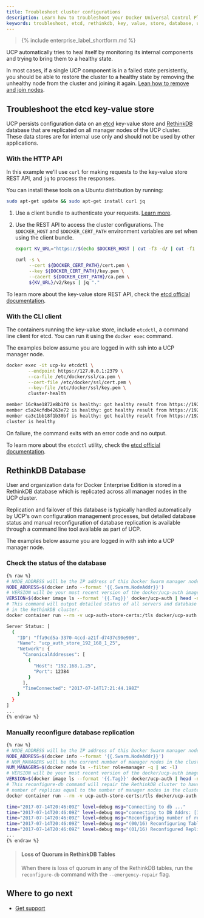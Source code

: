 ```yaml
---
title: Troubleshoot cluster configurations
description: Learn how to troubleshoot your Docker Universal Control Plane cluster.
keywords: troubleshoot, etcd, rethinkdb, key, value, store, database, ucp, health, cluster
---
```


>{% include enterprise_label_shortform.md %}

UCP automatically tries to heal itself by monitoring its internal
components and trying to bring them to a healthy state.

In most cases, if a single UCP component is in a failed state persistently,
you should be able to restore the cluster to a healthy state by
removing the unhealthy node from the cluster and joining it again.
[Lean how to remove and join nodes](../configure/scale-your-cluster.md).

## Troubleshoot the etcd key-value store

UCP persists configuration data on an [etcd](https://coreos.com/etcd/)
key-value store and [RethinkDB](https://rethinkdb.com/) database that are
replicated on all manager nodes of the UCP cluster. These data stores are for
internal use only and should not be used by other applications.

### With the HTTP API

In this example we'll use `curl` for making requests to the key-value
store REST API, and `jq` to process the responses.

You can install these tools on a Ubuntu distribution by running:

```bash
sudo apt-get update && sudo apt-get install curl jq
```

1. Use a client bundle to authenticate your requests.
[Learn more](../../user-access/cli.md).

2. Use the REST API to access the cluster configurations. The `$DOCKER_HOST`
   and `$DOCKER_CERT_PATH` environment variables are set when using the client
   bundle.

   ```bash
   export KV_URL="https://$(echo $DOCKER_HOST | cut -f3 -d/ | cut -f1 -d:):12379"

   curl -s \
        --cert ${DOCKER_CERT_PATH}/cert.pem \
        --key ${DOCKER_CERT_PATH}/key.pem \
        --cacert ${DOCKER_CERT_PATH}/ca.pem \
        ${KV_URL}/v2/keys | jq "."
   ```

To learn more about the key-value store REST API, check the
[etcd official documentation](https://coreos.com/etcd/docs/latest/).

### With the CLI client

The containers running the key-value store, include `etcdctl`, a command line
client for etcd. You can run it using the `docker exec` command.

The examples below assume you are logged in with ssh into a UCP manager node.

```bash
docker exec -it ucp-kv etcdctl \
        --endpoint https://127.0.0.1:2379 \
        --ca-file /etc/docker/ssl/ca.pem \
        --cert-file /etc/docker/ssl/cert.pem \
        --key-file /etc/docker/ssl/key.pem \
        cluster-health

member 16c9ae1872e8b1f0 is healthy: got healthy result from https://192.168.122.64:12379
member c5a24cfdb4263e72 is healthy: got healthy result from https://192.168.122.196:12379
member ca3c1bb18f1b30bf is healthy: got healthy result from https://192.168.122.223:12379
cluster is healthy
```

On failure, the command exits with an error code and no output.

To learn more about the `etcdctl` utility, check the
[etcd official documentation](https://coreos.com/etcd/docs/latest/).

## RethinkDB Database

User and organization data for Docker Enterprise Edition is stored in a
RethinkDB database which is replicated across all manager nodes in the UCP
cluster.

Replication and failover of this database is typically handled automatically by
UCP's own configuration management processes, but detailed database status and
manual reconfiguration of database replication is available through a command
line tool available as part of UCP.

The examples below assume you are logged in with ssh into a UCP manager node.

### Check the status of the database

```bash
{% raw %}
# NODE_ADDRESS will be the IP address of this Docker Swarm manager node
NODE_ADDRESS=$(docker info --format '{{.Swarm.NodeAddr}}')
# VERSION will be your most recent version of the docker/ucp-auth image
VERSION=$(docker image ls --format '{{.Tag}}' docker/ucp-auth | head -n 1)
# This command will output detailed status of all servers and database tables
# in the RethinkDB cluster.
docker container run --rm -v ucp-auth-store-certs:/tls docker/ucp-auth:${VERSION} --db-addr=${NODE_ADDRESS}:12383 db-status

Server Status: [
  {
    "ID": "ffa9cd5a-3370-4ccd-a21f-d7437c90e900",
    "Name": "ucp_auth_store_192_168_1_25",
    "Network": {
      "CanonicalAddresses": [
        {
          "Host": "192.168.1.25",
          "Port": 12384
        }
      ],
      "TimeConnected": "2017-07-14T17:21:44.198Z"
    }
  }
]
...
{% endraw %}
```

### Manually reconfigure database replication

```bash
{% raw %}
# NODE_ADDRESS will be the IP address of this Docker Swarm manager node
NODE_ADDRESS=$(docker info --format '{{.Swarm.NodeAddr}}')
# NUM_MANAGERS will be the current number of manager nodes in the cluster
NUM_MANAGERS=$(docker node ls --filter role=manager -q | wc -l)
# VERSION will be your most recent version of the docker/ucp-auth image
VERSION=$(docker image ls --format '{{.Tag}}' docker/ucp-auth | head -n 1)
# This reconfigure-db command will repair the RethinkDB cluster to have a
# number of replicas equal to the number of manager nodes in the cluster.
docker container run --rm -v ucp-auth-store-certs:/tls docker/ucp-auth:${VERSION} --db-addr=${NODE_ADDRESS}:12383 --debug reconfigure-db --num-replicas ${NUM_MANAGERS}

time="2017-07-14T20:46:09Z" level=debug msg="Connecting to db ..."
time="2017-07-14T20:46:09Z" level=debug msg="connecting to DB Addrs: [192.168.1.25:12383]"
time="2017-07-14T20:46:09Z" level=debug msg="Reconfiguring number of replicas to 1"
time="2017-07-14T20:46:09Z" level=debug msg="(00/16) Reconfiguring Table Replication..."
time="2017-07-14T20:46:09Z" level=debug msg="(01/16) Reconfigured Replication of Table \"grant_objects\""
...
{% endraw %}
```

> #### Loss of Quorum in RethinkDB Tables
>
> When there is loss of quorum in any of the RethinkDB tables, run the `reconfigure-db` command
> with the `--emergency-repair` flag.

## Where to go next

- [Get support](../../../get-support.md)
